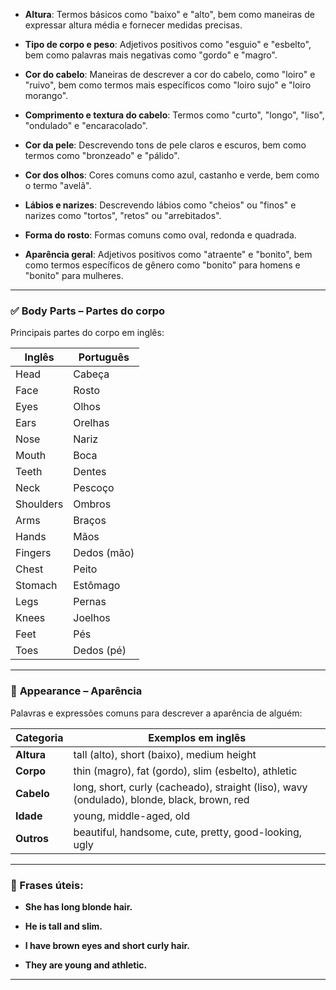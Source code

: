 
- **Altura**: Termos básicos como "baixo" e "alto", bem como maneiras de expressar altura média e fornecer medidas precisas.
    
- **Tipo de corpo e peso**: Adjetivos positivos como "esguio" e "esbelto", bem como palavras mais negativas como "gordo" e "magro".
    
- **Cor do cabelo**: Maneiras de descrever a cor do cabelo, como "loiro" e "ruivo", bem como termos mais específicos como "loiro sujo" e "loiro morango".
    
- **Comprimento e textura do cabelo**: Termos como "curto", "longo", "liso", "ondulado" e "encaracolado".
    
- **Cor da pele**: Descrevendo tons de pele claros e escuros, bem como termos como "bronzeado" e "pálido".
    
- **Cor dos olhos**: Cores comuns como azul, castanho e verde, bem como o termo "avelã".
    
- **Lábios e narizes**: Descrevendo lábios como "cheios" ou "finos" e narizes como "tortos", "retos" ou "arrebitados".
    
- **Forma do rosto**: Formas comuns como oval, redonda e quadrada.
    
- **Aparência geral**: Adjetivos positivos como "atraente" e "bonito", bem como termos específicos de gênero como "bonito" para homens e "bonito" para mulheres.
    

---

### ✅ **Body Parts – Partes do corpo**

Principais partes do corpo em inglês:

|Inglês|Português|
|---|---|
|Head|Cabeça|
|Face|Rosto|
|Eyes|Olhos|
|Ears|Orelhas|
|Nose|Nariz|
|Mouth|Boca|
|Teeth|Dentes|
|Neck|Pescoço|
|Shoulders|Ombros|
|Arms|Braços|
|Hands|Mãos|
|Fingers|Dedos (mão)|
|Chest|Peito|
|Stomach|Estômago|
|Legs|Pernas|
|Knees|Joelhos|
|Feet|Pés|
|Toes|Dedos (pé)|

---

### 👤 **Appearance – Aparência**

Palavras e expressões comuns para descrever a aparência de alguém:

|Categoria|Exemplos em inglês|
|---|---|
|**Altura**|tall (alto), short (baixo), medium height|
|**Corpo**|thin (magro), fat (gordo), slim (esbelto), athletic|
|**Cabelo**|long, short, curly (cacheado), straight (liso), wavy (ondulado), blonde, black, brown, red|
|**Idade**|young, middle-aged, old|
|**Outros**|beautiful, handsome, cute, pretty, good-looking, ugly|

---

### 🧩 Frases úteis:

- **She has long blonde hair.**
    
- **He is tall and slim.**
    
- **I have brown eyes and short curly hair.**
    
- **They are young and athletic.**
    

---

